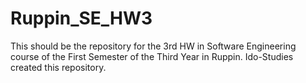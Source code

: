 # Ruppin_SE_HW3
This should be the repository for the 3rd HW in Software Engineering course of the First Semester of the Third Year in Ruppin.
Ido-Studies created this repository.
